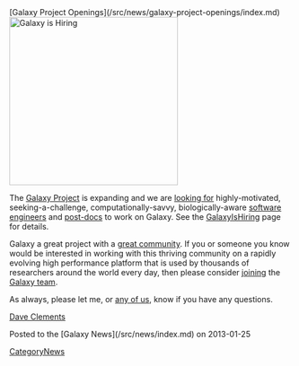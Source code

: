 <div class='newsItemHeader'>[Galaxy Project Openings](/src/news/galaxy-project-openings/index.md)</div>

<div class='right'><a href='/src/galaxy-is-hiring/index.md'><img src="/src/galaxy-is-hiring/GalaxyIsHiringWordCloud2.png" alt="Galaxy is Hiring" width="300" /></a></div>

The [Galaxy Project](http://galaxyproject.org/) is expanding and we are [looking for](/src/galaxy-is-hiring/index.md) highly-motivated, seeking-a-challenge, computationally-savvy, biologically-aware [software engineers](/src/galaxy-is-hiring/index.md#software-engineers) and [post-docs](/src/galaxy-is-hiring/index.md) to work on Galaxy. See the [GalaxyIsHiring](/src/galaxy-is-hiring/index.md) page for details.

Galaxy a great project with a [great community](/src/events/gcc2013/index.md). If you or someone you know would be interested in working with this thriving community on a rapidly evolving high performance platform that is used by thousands of researchers around the world every day, then please consider [joining](/src/galaxy-is-hiring/index.md) the [Galaxy team](/src/galaxy-team/index.md).

As always, please let me, or [any of us](/src/galaxy-team/index.md), know if you have any questions.

[Dave Clements](/src/dave-clements/index.md)

<div class='newsItemFooter'>Posted to the [Galaxy News](/src/news/index.md) on 2013-01-25</div>

[CategoryNews](/src/category-news/index.md)
